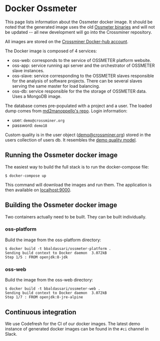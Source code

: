 
# Docker Ossmeter

This page lists information about the Ossmeter docker image. It should be noted that the generated image uses the old [Ossmeter binaries](https://github.com/ossmeter/ossmeter) and will not be updated -- all new development will go into the Crossminer repository.

All images are stored on the [Crossminer Docker-hub account](https://hub.docker.com/u/crossminer/dashboard/).

The Docker image is composed of 4 services: 

* oss-web: corresponds to the service of OSSMETER platform website.
* oss-app: service running api server and the orchestrator of OSSMETER slave instances.
* oss-slave: service corresponding to the OSSMETER slaves responsible for the analysis of software projects. There can be several slaves serving the same master for load balancing.
* oss-db: service responsible for the the storage of OSSMETER data. Uses a MongoDB image.

The database comes pre-populated with a project and a user. The loaded dump comes from [md2manoppello's repo](https://github.com/md2manoppello/OSSMETER_DUMP). Login information:

* user: `demo@crossminer.org`
* password: `demo18`

Custom quality is in the user object (demo@crossminer.org) stored in the users collection of users db. It resembles the [demo quality model](https://github.com/crossminer/crossminer/blob/dev/web/org-ossmeter-webapp/conf/quality/qualitymodel.json).

## Running the Ossmeter docker image

The easiest way to build the full stack is to run the docker-compose file:

```
$ docker-compose up
```

This command will download the images and run them. The application is then available on [localhost:9000](http://localhost:9000).

## Building the Ossmeter docker image

Two containers actually need to be built. They can be built individually.

### oss-platform

Build the image from the oss-platform directory:

```
$ docker build -t bbaldassari/ossmeter-platform .
Sending build context to Docker daemon  3.072kB
Step 1/5 : FROM openjdk:8-jdk
```

### oss-web

Build the image from the oss-web directory:

```
$ docker build -t bbaldassari/ossmeter-web .
Sending build context to Docker daemon  3.072kB
Step 1/7 : FROM openjdk:8-jre-alpine
```

## Continuous integration

We use Codefresh for the CI of our docker images. The latest demo instance of generated docker images can be found in the `#ci` channel in Slack.
